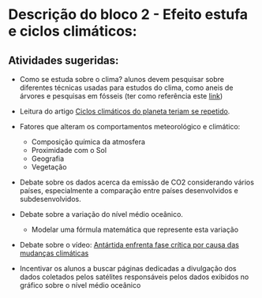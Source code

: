 # Descrição do bloco 2 - Efeito estufa e ciclos climáticos:

## Atividades sugeridas:

* Como se estuda sobre o clima? alunos devem pesquisar sobre diferentes técnicas usadas para estudos do clima, como aneis de árvores e pesquisas em fósseis (ter como referência este [link](https://www.ncdc.noaa.gov/data-access/paleoclimatology-data/datasets))

* Leitura do artigo [Ciclos climáticos do planeta teriam se repetido](http://revistapesquisa.fapesp.br/2012/01/14/ciclos-climaticos-do-planeta-teriam-se-repetido/).

* Fatores que alteram os comportamentos meteorológico e climático:
    * Composição química da atmosfera
    * Proximidade com o Sol
    * Geografia
    * Vegetação

* Debate sobre os dados acerca da emissão de CO2 considerando vários países, especialmente a comparação entre países desenvolvidos e subdesenvolvidos.

* Debate sobre a variação do nível médio oceânico.
    * Modelar uma fórmula matemática que represente esta variação

* Debate sobre o vídeo: [Antártida enfrenta fase crítica por causa das mudanças climáticas]("https://youtu.be/tCqO0eq0JE4")

* Incentivar os alunos a buscar páginas dedicadas a divulgação dos dados coletados pelos satélites responsáveis pelos dados exibidos no gráfico sobre o nível médio oceânico
